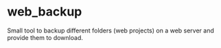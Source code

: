 # web_backup

Small tool to backup different folders (web projects) on a web server and provide them to download.
